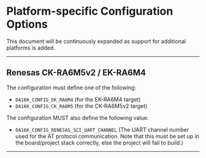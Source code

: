 # Platform-specific Configuration Options

This document will be continuously expanded as support for additional platforms is added.

---

## Renesas CK-RA6M5v2 / EK-RA6M4

The configuration must define one of the following:
* `DA16K_CONFIG_EK_RA6M4` (for the EK-RA6M4 target)
* `DA16K_CONFIG_CK_RA6M5` (for the CK-RA6M5v2 target)

The configuration MUST also define the following value:
* `DA16K_CONFIG_RENESAS_SCI_UART_CHANNEL` (The UART channel number used for the AT protocol communication. Note that this must be set up in the board/project stack correctly, else the project will fail to build.)

---